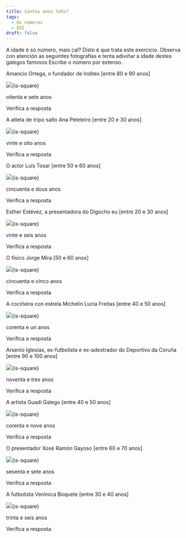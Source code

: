 ```yaml
---
title: Cantos anos teño?
tags:
  - Os números
  - EOI
draft: false
---
```

A idade é só número, mais cal? Disto é que trata este exercicio. Observa con atención as seguintes fotografías e tenta adiviñar a idade destes galegos famosos Escribe o número por extenso.

Amancio Ortega, o fundador de Inditex \[entre 80 e 90 anos]

![](/img/amancio_ortega.jpg){is-square}

<e-answer>oitenta e sete </e-answer> anos

<e-validate>Verifica a resposta</e-validate>


A atleta de tripo salto Ana Peleteiro [entre 20 e 30 anos]

![](/img/ana_peleteiro.jpg){is-square}

<e-answer>vinte e oito</e-answer> anos

<e-validate>Verifica a resposta</e-validate>


O actor Luís Tosar \[entre 50 e 60 anos]

![](/img/luis_tosar.jpg){is-square}

<e-answer>cincuenta e dous</e-answer> anos

<e-validate>Verifica a resposta</e-validate>


Esther Estévez, a presentadora do Dígocho eu  \[entre 20 e 30 anos]

![](/img/esther_estevez.jpg){is-square}

<e-answer>vinte e seis</e-answer> anos

<e-validate>Verifica a resposta</e-validate>


O físico Jorge Mira \[50 e 60 anos]

![](/img/jorge_mira.jpg){is-square}

<e-answer>cincuenta e cinco</e-answer> anos

<e-validate>Verifica a resposta</e-validate>


A cociñeira con estrela Michelin Lucía Freitas \[entre 40 e 50 anos]

![](/img/lucia_freitas.jpg){is-square}

<e-answer>corenta e un</e-answer> anos

<e-validate>Verifica a resposta</e-validate>


Arsenio Iglesias, ex-futbolista e ex-adestrador do Deportivo da Coruña \[entre 90 e 100 anos]

![](/img/arsenio_iglesias.jpg){is-square}

<e-answer>noventa e tres</e-answer> anos

<e-validate>Verifica a resposta</e-validate>


A artista Guadi Galego \[entre 40 e 50 anos]

![](/img/guadi_galego.jpg){is-square}

<e-answer>corenta e nove</e-answer> anos

<e-validate>Verifica a resposta</e-validate>


O presentador Xosé Ramón Gayoso \[entre 60 e 70 anos]

![](/img/xose_ramon_gayoso.jpg){is-square}

<e-answer>sesenta e sete</e-answer> anos

<e-validate>Verifica a resposta</e-validate>


A futbolista Verónica Boquete \[entre 30 e 40 anos]

![](/img/veronica_boquete.jpg){is-square}

<e-answer>trinta e seis</e-answer> anos

<e-validate>Verifica a resposta</e-validate>